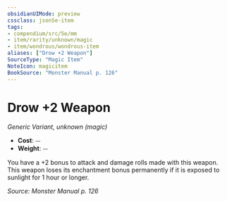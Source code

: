 ```yaml
---
obsidianUIMode: preview
cssclass: json5e-item
tags:
- compendium/src/5e/mm
- item/rarity/unknown/magic
- item/wondrous/wondrous-item
aliases: ["Drow +2 Weapon"]
SourceType: "Magic Item"
NoteIcon: magicitem
BookSource: "Monster Manual p. 126"
---
```

# Drow +2 Weapon
*Generic Variant, unknown (magic)*  

- **Cost**: ⏤
- **Weight**: ⏤

You have a +2 bonus to attack and damage rolls made with this weapon. This weapon loses its enchantment bonus permanently if it is exposed to sunlight for 1 hour or longer.

*Source: Monster Manual p. 126*